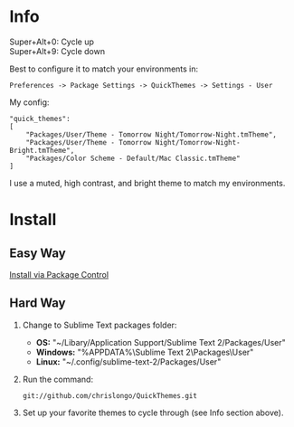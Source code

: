 # Info

Super+Alt+0: Cycle up  
Super+Alt+9: Cycle down

Best to configure it to match your environments in:

`Preferences -> Package Settings -> QuickThemes -> Settings - User`

My config:

    "quick_themes":
    [
        "Packages/User/Theme - Tomorrow Night/Tomorrow-Night.tmTheme",
        "Packages/User/Theme - Tomorrow Night/Tomorrow-Night-Bright.tmTheme",
        "Packages/Color Scheme - Default/Mac Classic.tmTheme"
    ]

I use a muted, high contrast, and bright theme to match my environments.

# Install 

## Easy Way

[Install via Package Control](http://wbond.net/sublime_packages/package_control)

## Hard Way

1. Change to Sublime Text packages folder:  

    * **OS:** "~/Libary/Application Support/Sublime Text 2/Packages/User"
    * **Windows:** "%APPDATA%\Sublime Text 2\Packages\User"
    * **Linux:** "~/.config/sublime-text-2/Packages/User"

2. Run the command:

    `git://github.com/chrislongo/QuickThemes.git`

3. Set up your favorite themes to cycle through (see Info section above).
